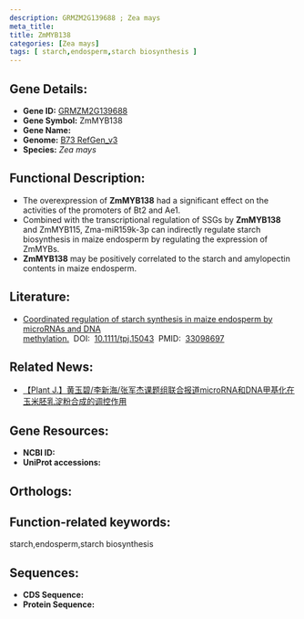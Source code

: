 ```yaml
---
description: GRMZM2G139688 ; Zea mays
meta_title:
title: ZmMYB138
categories: [Zea mays]
tags: [ starch,endosperm,starch biosynthesis ]
---
```


## Gene Details:
- **Gene ID:**	[GRMZM2G139688]()
- **Gene Symbol:** ZmMYB138
- **Gene Name:** 
- **Genome:** [B73 RefGen_v3]()
- **Species:** *Zea mays*

## Functional Description:
   - The overexpression of **ZmMYB138** had a significant effect on the activities of the promoters of Bt2 and Ae1. 
   - Combined with the transcriptional regulation of SSGs by **ZmMYB138** and ZmMYB115, Zma-miR159k-3p can indirectly regulate starch biosynthesis in maize endosperm by regulating the expression of ZmMYBs.
   - **ZmMYB138** may be positively correlated to the starch and amylopectin contents in maize endosperm.

## Literature:
   - [Coordinated regulation of starch synthesis in maize endosperm by microRNAs and DNA methylation.]( https://onlinelibrary.wiley.com/doi/10.1111/tpj.15043)&nbsp;&nbsp;DOI:&nbsp;&nbsp;[10.1111/tpj.15043](https://onlinelibrary.wiley.com/doi/10.1111/tpj.15043)&nbsp;&nbsp;PMID:&nbsp;&nbsp;[33098697](https://pubmed.ncbi.nlm.nih.gov/33098697/)

## Related News:
   - [【Plant J.】黄玉碧/李新海/张军杰课题组联合报道microRNA和DNA甲基化在玉米胚乳淀粉合成的调控作用](https://mp.weixin.qq.com/s?__biz=MzIyOTY2NDYyNQ==&mid=2247503201&idx=5&sn=1f01ca1a7a3e0c61a24bd083b1f7287e&chksm=e8bdbf7fdfca36699c2b750530cd621780d372e8b1314ffc210cb8197e5a501b0011c91e55da&scene=27#wechat_redirect)

## Gene Resources:
- **NCBI ID:** [](https://www.ncbi.nlm.nih.gov/gene/?term=)
- **UniProt accessions:** [](https://www.uniprot.org/uniprotkb//entry)

## Orthologs:

## Function-related keywords:
starch,endosperm,starch biosynthesis

## Sequences:
- **CDS Sequence:**
- **Protein Sequence:**
